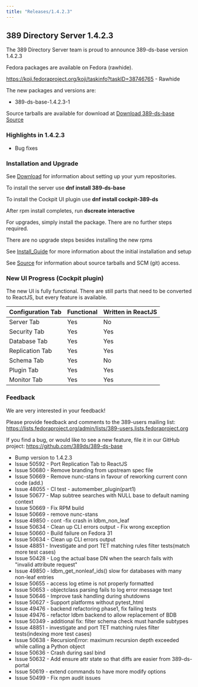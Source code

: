 ```yaml
---
title: "Releases/1.4.2.3"
---
```


389 Directory Server 1.4.2.3
-----------------------------

The 389 Directory Server team is proud to announce 389-ds-base version 1.4.2.3

Fedora packages are available on Fedora (rawhide).

<https://koji.fedoraproject.org/koji/taskinfo?taskID=38746765> - Rawhide


The new packages and versions are:

- 389-ds-base-1.4.2.3-1

Source tarballs are available for download at [Download 389-ds-base Source](https://releases.pagure.org/389-ds-base/389-ds-base-1.4.2.3.tar.bz2)

### Highlights in 1.4.2.3

- Bug fixes

### Installation and Upgrade 

See [Download](../download.html) for information about setting up your yum repositories.

To install the server use **dnf install 389-ds-base**

To install the Cockpit UI plugin use **dnf install cockpit-389-ds**

After rpm install completes, run **dscreate interactive**

For upgrades, simply install the package.  There are no further steps required.

There are no upgrade steps besides installing the new rpms 

See [Install\_Guide](../howto/howto-install-389.html) for more information about the initial installation and setup

See [Source](../development/source.html) for information about source tarballs and SCM (git) access.

### New UI Progress (Cockpit plugin)

The new UI is fully functional.  There are still parts that need to be converted to ReactJS, but every feature is available.

|Configuration Tab|Functional|Written in ReactJS |
|-----------------|----------|-------------------|
|Server Tab       |Yes       |No                 |
|Security Tab     |Yes       |Yes                |
|Database Tab     |Yes       |Yes                |
|Replication Tab  |Yes       |Yes                |
|Schema Tab       |Yes       |No                 |
|Plugin Tab       |Yes       |Yes                |
|Monitor Tab      |Yes       |Yes                |


### Feedback

We are very interested in your feedback!

Please provide feedback and comments to the 389-users mailing list: <https://lists.fedoraproject.org/admin/lists/389-users.lists.fedoraproject.org>

If you find a bug, or would like to see a new feature, file it in our GitHub project: <https://github.com/389ds/389-ds-base>

- Bump version to 1.4.2.3
- Issue 50592 - Port Replication Tab to ReactJS
- Issue 50680 - Remove branding from upstream spec file
- Issue 50669 - Remove nunc-stans in favour of reworking current conn code (add.)
- Issue 48055 - CI test - automember_plugin(part1)
- Issue 50677 - Map subtree searches with NULL base to default naming context
- Issue 50669 - Fix RPM build
- Issue 50669 - remove nunc-stans
- Issue 49850 - cont -fix crash in ldbm_non_leaf
- Issue 50634 - Clean up CLI errors output - Fix wrong exception
- Issue 50660 - Build failure on Fedora 31
- Issue 50634 - Clean up CLI errors output
- Issue 48851 - Investigate and port TET matching rules filter tests(match more test cases)
- Issue 50428 - Log the actual base DN when the search fails with "invalid attribute request"
- Issue 49850 -  ldbm_get_nonleaf_ids() slow for databases with many non-leaf entries
- Issue 50655 - access log etime is not properly formatted
- Issue 50653 -  objectclass parsing fails to log error message text
- Issue 50646 - Improve task handling during shutdowns
- Issue 50627 - Support platforms without pytest_html
- Issue 49476 - backend refactoring phase1, fix failing tests
- Issue 49476 - refactor ldbm backend to allow replacement of BDB
- Issue 50349 - additional fix: filter schema check must handle subtypes
- Issue 48851 - investigate and port TET matching rules filter tests(indexing more test cases)
- Issue 50638 - RecursionError: maximum recursion depth exceeded while calling a Python object
- Issue 50636 - Crash during sasl bind
- Issue 50632 - Add ensure attr state so that diffs are easier from 389-ds-portal
- Issue 50619 - extend commands to have more modify options
- Issue 50499 - Fix npm audit issues





